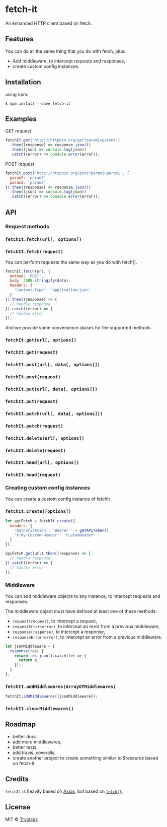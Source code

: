 # fetch-it
An enhanced HTTP client based on fetch.

## Features
You can do all the same thing that you do with fetch, plus:

- Add middleware, to intercept requests and responses,
- create custom config instances.

## Installation

using npm:
```
$ npm install --save fetch-it
```

## Examples

GET request
```js
fetchIt.get('http://httpbin.org/get?param1=param1')
  .then((response) => response.json())
  .then((json) => console.log(json))
  .catch((error) => console.error(error));
```

POST request
```js
fetchIt.post('http://httpbin.org/post?param1=param1', {
  param2: 'param2',
  param3: 'param3'
}).then((response) => response.json())
  .then((json) => console.log(json))
  .catch((error) => console.error(error));
```

## API

### Request methods

### `fetchIt.fetch(url[, options])`
### `fetchIt.fetch(request)`
You can perform requests the same way as you do with fetch().

```js
fetchIt.fetch(url, {
  method: 'POST',
  body: JSON.stringify(data),
  headers: {
    'Content-Type': 'application/json'
  }
}).then((response) => {
  // handle response
}).catch((error) => {
  // handle error
});
```

And we provide some convenience aliases for the supported methods.

### `fetchIt.get(url[, options])`
### `fetchIt.get(request)`

### `fetchIt.post(url[, data[, options]])`
### `fetchIt.post(request)`

### `fetchIt.put(url[, data[, options]])`
### `fetchIt.put(request)`

### `fetchIt.patch(url[, data[, options]])`
### `fetchIt.patch(request)`

### `fetchIt.delete(url[, options])`
### `fetchIt.delete(request)`

### `fetchIt.head(url[, options])`
### `fetchIt.head(request)`


### Creating custom config instances
You can create a custom config instance of fetchIt

### `fetchIt.create([options])`

```js
let apiFetch = fetchIt.create({
  headers: {
    'Authorization': 'Bearer ' + getAPIToken(),
    'X-My-Custom-Header': 'CustomHeader'
  }
});

apiFetch.get(url).then((response) => {
  // handle response
}).catch((error) => {
  // handle error
});
```

### Middleware
You can add middleware objects to any instance, to intercept requests and responses.

The middleware object must have defined at least one of these methods:
- `request(request)`, to intercept a request,
- `requestError(error)`, to intercept an error from a previous middleware,
- `response(response)`, to intercept a response,
- `responseError(error)`, to intercept an error from a previous middleware.

```js
let jsonMiddleware = {
  response(res) {
    return res.json().catch((e) => {
      return e;
    });
  }
};
```

### `fetchIt.addMiddlewares(ArrayOfMiddlewares)`

```js
fetchIt.addMiddlewares([jsonMiddleware]);
```

### `fetchIt.clearMiddlewares()`

## Roadmap
- better docs,
- add more middlewares,
- better tests,
- add travis, coveralls,
- create another project to create something similar to $resource based on fetch-it.

## Credits
`fetchIt` is heavily based on [Axios](https://github.com/mzabriskie/axios), but based on [`fetch()`](http://github.github.io/fetch).


## License
MIT © [Tryolabs](http://github.com/tryolabs)
